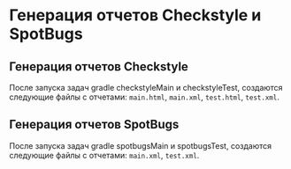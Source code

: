 # Генерация отчетов Checkstyle и SpotBugs #

## Генерация отчетов Checkstyle ##

После запуска задач gradle checkstyleMain и checkstyleTest, создаются следующие файлы с отчетами:
``` main.html ```, ``` main.xml ```, ``` test.html ```, ``` test.xml ```.

## Генерация отчетов SpotBugs ##

После запуска задач gradle spotbugsMain и spotbugsTest, создаются следующие файлы с отчетами:
``` main.xml ```, ``` test.xml ```.